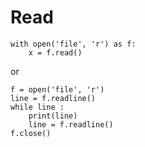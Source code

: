 
# Read

	with open('file', 'r') as f:
		x = f.read()

or

	f = open('file', 'r')
	line = f.readline()
	while line :
		print(line)
		line = f.readline()
	f.close()

	


